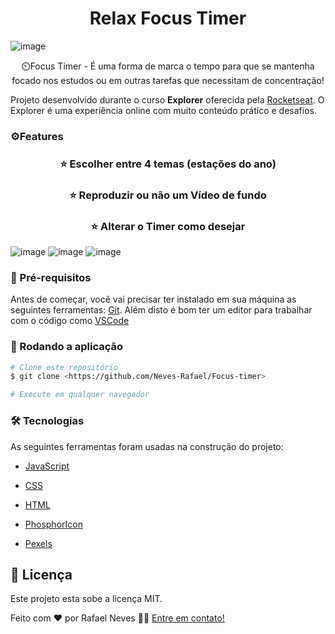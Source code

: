 <h1 align="center">Relax Focus Timer</h1>

![image](https://github.com/Neves-Rafael/Focus-timer/assets/136202919/70b79411-9555-4b9d-ae16-1bb05dc1ab94)


<p align="center">⏲️Focus Timer - É uma forma de marca o tempo para que se mantenha focado nos estudos ou em outras tarefas que necessitam de concentração!</p>


Projeto desenvolvido durante o curso **Explorer** oferecida pela [Rocketseat](https://app.rocketseat.com.br/).
O Explorer é uma experiência online com muito conteúdo prático e desafios.



### ⚙️Features

<h3 align="center">⭐ Escolher entre 4 temas (estações do ano)</h3>
<h3 align="center">⭐ Reproduzir ou não um Vídeo de fundo</h3>
<h3 align="center">⭐ Alterar o Timer como desejar</h3>

![image](https://github.com/Neves-Rafael/Focus-timer/assets/136202919/c79d3ca6-f9e6-47b4-a809-7f33154f94da)
![image](https://github.com/Neves-Rafael/Focus-timer/assets/136202919/d685626d-3f14-41e7-8808-4a269c2624b5)
![image](https://github.com/Neves-Rafael/Focus-timer/assets/136202919/9cccf2d7-a7bb-4381-8374-535609bcdcf9)




### 🧱 Pré-requisitos

Antes de começar, você vai precisar ter instalado em sua máquina as seguintes ferramentas:
[Git](https://git-scm.com). 
Além disto é bom ter um editor para trabalhar com o código como [VSCode](https://code.visualstudio.com/)

### 🎲 Rodando a aplicação

```bash
# Clone este repositório
$ git clone <https://github.com/Neves-Rafael/Focus-timer>

# Execute em qualquer navegador
```


### 🛠 Tecnologias

As seguintes ferramentas foram usadas na construção do projeto:

- [JavaScript](https://expo.io/)
- [CSS](https://nodejs.org/en/)
- [HTML](https://pt-br.reactjs.org/)

- [PhosphorIcon](https://reactnative.dev/)
- [Pexels](https://www.typescriptlang.org/)


## 📝 Licença

Este projeto esta sobe a licença MIT.

Feito com ❤️ por Rafael Neves 👋🏽 [Entre em contato!](https://www.linkedin.com/in/rafael-neves-profile/)

